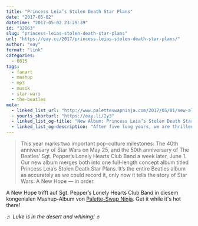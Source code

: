 ```yaml
---
title: "Princess Leia’s Stolen Death Star Plans"
date: "2017-05-02"
datetime: "2017-05-02 23:29:39"
id: "32863"
slug: "princess-leias-stolen-death-star-plans"
url: "https://eay.cc/2017/princess-leias-stolen-death-star-plans/"
author: "eay"
format: "link"
categories:
  - 0815
tags:
  - fanart
  - mashup
  - mp3
  - musik
  - star-wars
  - the-beatles
meta:
  - linked_list_url: "http://www.paletteswapninja.com/2017/05/01/new-album-princess-leias-stolen-death-star-plans/"
  - yourls_shorturl: "https://eay.li/2y3"
  - linked_list_og-title: "New Album: Princess Leia’s Stolen Death Star Plans"
  - linked_list_og-description: "After five long years, we are thrilled to announce that our new album is available today -- and it's free! This year marks two important pop-culture milestones: The 40th anniversary of Star Wars on May 25, and the 50th anniversary of The Beatles' Sgt. Pepper's Lonely Hearts Club Band a week later..."
---
```


> This year marks two important pop-culture milestones: The 40th anniversary of Star Wars on May 25, and the 50th anniversary of The Beatles’ Sgt. Pepper’s Lonely Hearts Club Band a week later, June 1. Our new album merges both into one full-length concept album titled Princess Leia’s Stolen Death Star Plans. It’s the entire Beatles album as accurately as we could record it, only now it tells the story of Star Wars: A New Hope — in order.

A New Hope trifft auf Sgt. Pepper’s Lonely Hearts Club Band in diesem kongenialen Mashup-Album von [Palette-Swap Ninja](http://www.paletteswapninja.com/). Get it while it's hot there!

♬ _Luke is in the desert and whining!_ ♬
